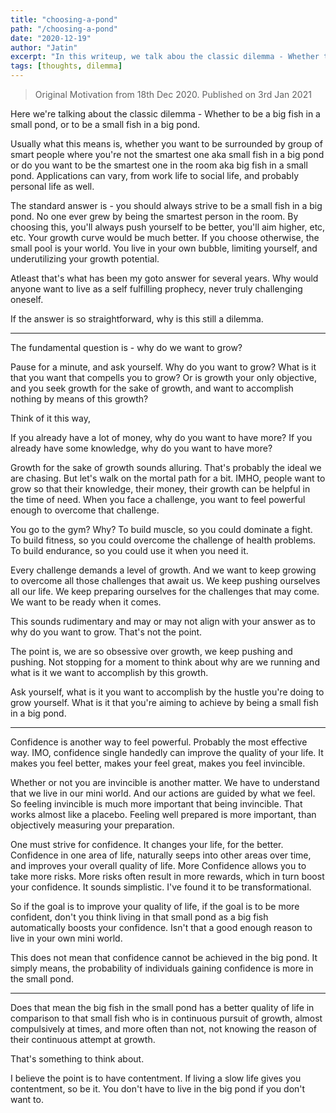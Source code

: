 ```yaml
---
title: "choosing-a-pond"
path: "/choosing-a-pond"
date: "2020-12-19"
author: "Jatin"
excerpt: "In this writeup, we talk abou the classic dilemma - Whether to be a big fish in a small pond, or to be a small fish in a big pond."
tags: [thoughts, dilemma]
---
```


> Original Motivation from 18th Dec 2020. Published on 3rd Jan 2021

Here we're talking about the classic dilemma - Whether to be a big fish in a small pond, or to be a small fish in a big pond. 

Usually what this means is, whether you want to be surrounded by group of smart people where you're not the smartest one aka small fish in a big pond or do you want to be the smartest one in the room aka big fish in a small pond. Applications can vary, from work life to social life, and probably personal life as well.

The standard answer is - you should always strive to be a small fish in a big pond. No one ever grew by being the smartest person in the room. By choosing this, you'll always push yourself to be better, you'll aim higher, etc, etc. Your growth curve would be much better. If you choose otherwise, the small pool is your world. You live in your own bubble, limiting yourself, and underutilizing your growth potential. 

Atleast that's what has been my goto answer for several years. Why would anyone want to live as a self fulfilling prophecy, never truly challenging oneself. 

If the answer is so straightforward, why is this still a dilemma. 

-----------

The fundamental question is - why do we want to grow? 

Pause for a minute, and ask yourself. Why do you want to grow? What is it that you want that compells you to grow? Or is growth your only objective, and you seek growth for the sake of growth, and want to accomplish nothing by means of this growth?

Think of it this way,

If you already have a lot of money, why do you want to have more?
If you already have some knowledge, why do you want to have more?

Growth for the sake of growth sounds alluring. That's probably the ideal we are chasing. But let's walk on the mortal path for a bit. IMHO, people want to grow so that their knowledge, their money, their growth can be helpful in the time of need. When you face a challenge, you want to feel powerful enough to overcome that challenge. 

You go to the gym? Why?
To build muscle, so you could dominate a fight.
To build fitness, so you could overcome the challenge of health problems.
To build endurance, so you could use it when you need it.

Every challenge demands a level of growth. And we want to keep growing to overcome all those challenges that await us. We keep pushing ourselves all our life. We keep preparing ourselves for the challenges that may come. We want to be ready when it comes.

This sounds rudimentary and may or may not align with your answer as to why do you want to grow. That's not the point.

The point is, we are so obsessive over growth, we keep pushing and pushing. Not stopping for a moment to think about why are we running and what is it we want to accomplish by this growth. 

Ask yourself, what is it you want to accomplish by the hustle you're doing to grow yourself. 
What is it that you're aiming to achieve by being a small fish in a big pond.

-----------

Confidence is another way to feel powerful. Probably the most effective way. IMO, confidence single handedly can improve the quality of your life. It makes you feel better, makes your feel great, makes you feel invincible. 

Whether or not you are invincible is another matter. We have to understand that we live in our mini world. And our actions are guided by what we feel. So feeling invincible is much more important that being invincible. That works almost like a placebo. Feeling well prepared is more important, than objectively measuring your preparation. 

One must strive for confidence. It changes your life, for the better. Confidence in one area of life, naturally seeps into other areas over time, and improves your overall quality of life. More Confidence allows you to take more risks. More risks often result in more rewards, which in turn boost your confidence. It sounds simplistic. I've found it to be transformational. 

So if the goal is to improve your quality of life, if the goal is to be more confident, don't you think living in that small pond as a big fish automatically boosts your confidence. Isn't that a good enough reason to live in your own mini world.

This does not mean that confidence cannot be achieved in the big pond. It simply means, the probability of individuals gaining confidence is more in the small pond.

-----------

Does that mean the big fish in the small pond has a better quality of life in comparison to that small fish who is in continuous pursuit of growth, almost compulsively at times, and more often than not, not knowing the reason of their continuous attempt at growth.

That's something to think about. 

I believe the point is to have contentment. If living a slow life gives you contentment, so be it. You don't have to live in the big pond if you don't want to.
